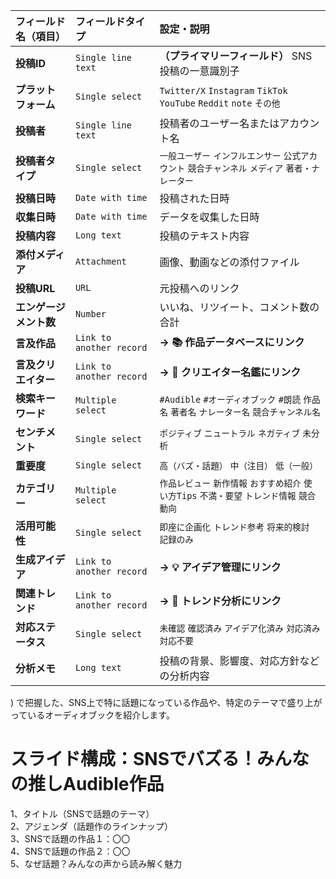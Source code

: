 | フィールド名（項目）    | フィールドタイプ                 | 設定・説明                                                            |
| :------------ | :----------------------- | :--------------------------------------------------------------- |
| **投稿ID**      | `Single line text`       | **（プライマリーフィールド）** SNS投稿の一意識別子                                    |
| **プラットフォーム**  | `Single select`          | `Twitter/X` `Instagram` `TikTok` `YouTube` `Reddit` `note` `その他` |
| **投稿者**       | `Single line text`       | 投稿者のユーザー名またはアカウント名                                               |
| **投稿者タイプ**    | `Single select`          | `一般ユーザー` `インフルエンサー` `公式アカウント` `競合チャンネル` `メディア` `著者・ナレーター`        |
| **投稿日時**      | `Date with time`         | 投稿された日時                                                          |
| **収集日時**      | `Date with time`         | データを収集した日時                                                       |
| **投稿内容**      | `Long text`              | 投稿のテキスト内容                                                        |
| **添付メディア**    | `Attachment`             | 画像、動画などの添付ファイル                                                   |
| **投稿URL**     | `URL`                    | 元投稿へのリンク                                                         |
| **エンゲージメント数** | `Number`                 | いいね、リツイート、コメント数の合計                                               |
| **言及作品**      | `Link to another record` | **→ 📚 作品データベースにリンク**                                            |
| **言及クリエイター**  | `Link to another record` | **→ 👤 クリエイター名鑑にリンク**                                            |
| **検索キーワード**   | `Multiple select`        | `#Audible` `#オーディオブック` `#朗読` `作品名` `著者名` `ナレーター名` `競合チャンネル名`     |
| **センチメント**    | `Single select`          | `ポジティブ` `ニュートラル` `ネガティブ` `未分析`                                   |
| **重要度**       | `Single select`          | `高（バズ・話題）` `中（注目）` `低（一般）`                                       |
| **カテゴリー**     | `Multiple select`        | `作品レビュー` `新作情報` `おすすめ紹介` `使い方Tips` `不満・要望` `トレンド情報` `競合動向`       |
| **活用可能性**     | `Single select`          | `即座に企画化` `トレンド参考` `将来的検討` `記録のみ`                                 |
| **生成アイデア**    | `Link to another record` | **→ 💡 アイデア管理にリンク**                                              |
| **関連トレンド**    | `Link to another record` | **→ 🎯 トレンド分析にリンク**                                              |
| **対応ステータス**   | `Single select`          | `未確認` `確認済み` `アイデア化済み` `対応済み` `対応不要`                             |
| **分析メモ**      | `Long text`              | 投稿の背景、影響度、対応方針などの分析内容                                            |

) で把握した、SNS上で特に話題になっている作品や、特定のテーマで盛り上がっているオーディオブックを紹介します。

# スライド構成：SNSでバズる！みんなの推しAudible作品

1、タイトル（SNSで話題のテーマ）  
2、アジェンダ（話題作のラインナップ）  
3、SNSで話題の作品１：〇〇  
4、SNSで話題の作品２：〇〇  
5、なぜ話題？みんなの声から読み解く魅力
